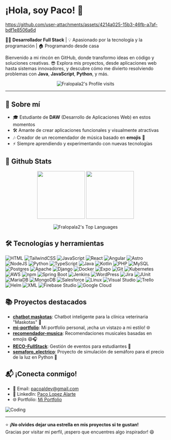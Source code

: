 # ¡Hola, soy Paco! 🚀

https://github.com/user-attachments/assets/4214a025-15b3-46fb-a7af-bdf1e8506a6d

👨‍💻 **Desarrollador Full Stack** | 💡 Apasionado por la tecnología y la programación | 🏠 Programando desde casa

Bienvenido a mi rincón en GitHub, donde transformo ideas en código y soluciones creativas. 😎 Explora mis proyectos, desde aplicaciones web hasta sistemas innovadores, y descubre cómo me divierto resolviendo problemas con **Java**, **JavaScript**, **Python**, y más.
<div align="center">
  
![Fralopala2's Profile visits](https://komarev.com/ghpvc/?username=Fralopala2&color=blue)

</div>

---

## 🌟 Sobre mí
- 🎓 Estudiante de **DAW** (Desarrollo de Aplicaciones Web) en estos momentos
- 🛠️ Amante de crear aplicaciones funcionales y visualmente atractivas
- 🎶 Creador de un recomendador de música basado en **emojis** 🎵
- ⚡ Siempre aprendiendo y experimentando con nuevas tecnologías

## 🔰 Github Stats

<p align= "center">
  <img height= "150" src="https://github-readme-stats.vercel.app/api?username=Fralopala2&theme=tokyonight&show_icons=true&hide_border=true&count_private=true" />
  <img height= "150" src="https://github-readme-streak-stats.herokuapp.com/?user=Fralopala2&theme=tokyonight&hide_border=true" />
</p>

<div align="center">
  
![Fralopala2's Top Languages](https://github-readme-stats.vercel.app/api/top-langs/?username=Fralopala2&theme=tokyonight&show_icons=true&hide_border=true&layout=compact)
</div>

## 🛠️ Tecnologías y herramientas
![HTML](https://img.shields.io/badge/HTML-%23E34F26.svg?logo=html5&logoColor=white)
![TailwindCSS](https://img.shields.io/badge/Tailwind%20CSS-%2338B2AC.svg?logo=tailwind-css&logoColor=white)
![JavaScript](https://img.shields.io/badge/JavaScript-F7DF1E?logo=javascript&logoColor=000)
![React](https://img.shields.io/badge/React-%2320232a.svg?logo=react&logoColor=%2361DAFB)
![Angular](https://img.shields.io/badge/Angular-%23DD0031.svg?logo=angular&logoColor=white)
![Astro](https://img.shields.io/badge/Astro-BC52EE?logo=astro&logoColor=fff)
![NodeJS](https://img.shields.io/badge/Node.js-6DA55F?logo=node.js&logoColor=white)
![Python](https://img.shields.io/badge/Python-3776AB?logo=python&logoColor=fff)
![TypeScript](https://img.shields.io/badge/TypeScript-3178C6?logo=typescript&logoColor=fff)
![Java](https://img.shields.io/badge/Java-%23ED8B00.svg?logo=openjdk&logoColor=white)
![Kotlin](https://img.shields.io/badge/Kotlin-%237F52FF.svg?logo=kotlin&logoColor=white)
![PHP](https://img.shields.io/badge/php-%23777BB4.svg?&logo=php&logoColor=white)
![MySQL](https://img.shields.io/badge/MySQL-4479A1?logo=mysql&logoColor=fff)
![Postgres](https://img.shields.io/badge/Postgres-%23316192.svg?logo=postgresql&logoColor=white)
![Apache](https://img.shields.io/badge/-Apache-1A1A1A?style=flat-square&logo=apache)
![Django](https://img.shields.io/badge/Django-%23092E20.svg?logo=django&logoColor=white)
![Docker](https://img.shields.io/badge/Docker-2496ED?logo=docker&logoColor=fff)
![Expo](https://img.shields.io/badge/Expo-000020?logo=expo&logoColor=fff)
![Git](https://img.shields.io/badge/Git-F05032?logo=git&logoColor=fff)
![Kubernetes](https://img.shields.io/badge/Kubernetes-326CE5?logo=kubernetes&logoColor=fff)
![AWS](https://custom-icon-badges.demolab.com/badge/AWS-%23FF9900.svg?logo=aws&logoColor=white)
![npm](https://img.shields.io/badge/-npm-CB3837?style=flat-square&logo=npm)
![Spring Boot](https://img.shields.io/badge/Spring%20Boot-6DB33F?logo=springboot&logoColor=fff)
![Jenkins](https://img.shields.io/badge/Jenkins-D24939?logo=jenkins&logoColor=white)
![WordPress](https://img.shields.io/badge/-WordPress-21759B?style=flat-square&logo=wordpress)
![Jira](https://img.shields.io/badge/-Jira-0052CC?style=flat-square&logo=jira)
![JUnit](https://img.shields.io/badge/-JUnit-25A162?style=flat-square)
![MariaDB](https://img.shields.io/badge/MariaDB-003545?logo=mariadb&logoColor=white)
![MongoDB](https://img.shields.io/badge/MongoDB-%234ea94b.svg?logo=mongodb&logoColor=white)
![Salesforce](https://img.shields.io/badge/-Salesforce-00A1E0?style=flat-square)
![Linux](https://img.shields.io/badge/Linux-FCC624?logo=linux&logoColor=black)
![Visual Studio](https://custom-icon-badges.demolab.com/badge/Visual%20Studio-5C2D91.svg?&logo=visualstudio&logoColor=white)
![Trello](https://img.shields.io/badge/Trello-0052CC?logo=trello&logoColor=fff)
![Helm](https://img.shields.io/badge/Helm-0F1689?logo=helm&logoColor=fff)
![XML](https://img.shields.io/badge/XML-767C52?logo=xml&logoColor=fff)
![Firebase Studio](https://custom-icon-badges.demolab.com/badge/Firebase%20Studio-F66C21?logo=firebase-studio&logoColor=fff)
![Google Cloud](https://img.shields.io/badge/Google%20Cloud-%234285F4.svg?logo=google-cloud&logoColor=white)

## 📚 Proyectos destacados
- **[chatbot maskotas](https://github.com/Fralopala2/ChatbotMaskotas)**: Chatbot inteligente para la clínica veterinaria "Maskotas" 🐶
- **[mi-portfolio](https://github.com/Fralopala2/mi-portfolio)**: Mi portfolio personal, ¡echa un vistazo a mi estilo! 🌐
- **[recomendador-musica](https://github.com/Fralopala2/recomendador-musica)**: Recomendaciones musicales basadas en emojis 😄🎧
- **[RECO-FullStack](https://github.com/Fralopala2/RECO-FullStack)**: Gestión de eventos para estudiantes 📅
- **[semaforo_electrico](https://github.com/Fralopala2/semaforo_electrico)**: Proyecto de simulación de semáforo para el precio de la luz en Python 🚦

## 📬 ¡Conecta conmigo!
- 📧 Email: [pacoaldev@gmail.com](mailto:pacoaldev@gmail.com)
- 💼 LinkedIn: [Paco Lopez Alarte](https://www.linkedin.com/in/fmlalinked)
- 🌐 Portfolio: [Mi Portfolio](https://github.com/Fralopala2/mi-portfolio)

![Coding](https://fralopala2.github.io/mi-portfolio/images/willy%20wonka%20logo.png)

---

⭐ **¡No olvides dejar una estrella en mis proyectos si te gustan!**  
Gracias por visitar mi perfil, ¡espero que encuentres algo inspirador! 😄
